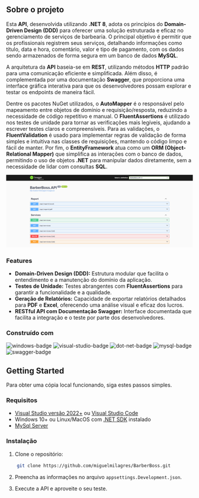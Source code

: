 ## Sobre o projeto ##

Esta **API**, desenvolvida utilizando **.NET 8**, adota os princípios do **Domain-Driven Design (DDD)** para oferecer uma solução estruturada e eficaz no gerenciamento de serviços de barbearia. O principal objetivo é permitir que os profissionais registrem seus serviços, detalhando informações como título, data e hora, comentário, valor e tipo de pagamento, com os dados sendo armazenados de forma segura em um banco de dados **MySQL**.

A arquitetura da **API** baseia-se em **REST**, utilizando métodos **HTTP** padrão para uma comunicação eficiente e simplificada. Além disso, é complementada por uma documentação **Swagger**, que proporciona uma interface gráfica interativa para que os desenvolvedores possam explorar e testar os endpoints de maneira fácil.

Dentre os pacotes NuGet utilizados, o **AutoMapper** é o responsável pelo mapeamento entre objetos de domínio e requisição/resposta, reduzindo a necessidade de código repetitivo e manual. O **FluentAssertions** é utilizado nos testes de unidade para tornar as verificações mais legíveis, ajudando a escrever testes claros e compreensíveis. Para as validações, o **FluentValidation** é usado para implementar regras de validação de forma simples e intuitiva nas classes de requisições, mantendo o código limpo e fácil de manter. Por fim, o **EntityFramework** atua como um **ORM (Object-Relational Mapper)** que simplifica as interações com o banco de dados, permitindo o uso de objetos **.NET** para manipular dados diretamente, sem a necessidade de lidar com consultas **SQL**.

![hero-image]

### Features

- **Domain-Driven Design (DDD):** Estrutura modular que facilita o entendimento e a manutenção do domínio da aplicação.
- **Testes de Unidade:** Testes abrangentes com **FluentAssertions** para garantir a funcionalidade e a qualidade.
- **Geração de Relatórios:** Capacidade de exportar relatórios detalhados para **PDF** e **Excel**, oferecendo uma análise visual e eficaz dos lucros.
- **RESTful API com Documentação Swagger:** Interface documentada que facilita a integração e o teste por parte dos desenvolvedores.

### Construído com
![windows-badge]
![visual-studio-badge]
![dot-net-badge]
![mysql-badge]
![swagger-badge]

## Getting Started
Para obter uma cópia local funcionando, siga estes passos simples.

### Requisitos
* [Visual Studio versão 2022+][visual-studio] ou [Visual Studio Code][visual-studio]
* Windows 10+ ou Linux/MacOS com [.NET SDK][dot-net-sdk] instalado
* [MySql Server][mysql]

### Instalação
1. Clone o repositório:
```sh
    git clone https://github.com/miguelmilagres/BarberBoss.git
```
2. Preencha as informações no arquivo `appsettings.Development.json`.

3. Execute a API e aproveite o seu teste.

<!-- Links -->
[visual-studio]: https://visualstudio.microsoft.com/pt-br/downloads/
[dot-net-sdk]: https://dotnet.microsoft.com/en-us/download/dotnet/8.0
[mysql]: https://dev.mysql.com/downloads/installer/

<!-- Images -->
[hero-image]: images/hero-image.png

<!-- Badges -->
[windows-badge]: https://img.shields.io/badge/Windows-blue?style=for-the-badge
[visual-studio-badge]: https://img.shields.io/badge/Visual%20Studio-purple?style=for-the-badge
[dot-net-badge]: https://img.shields.io/badge/.NET-512BD4?logo=dotnet&logoColor=fff&style=for-the-badge
[mysql-badge]: https://img.shields.io/badge/MySQL-4479A1?logo=mysql&logoColor=fff&style=for-the-badge
[swagger-badge]: https://img.shields.io/badge/Swagger-85EA2D?logo=swagger&logoColor=000&style=for-the-badge
